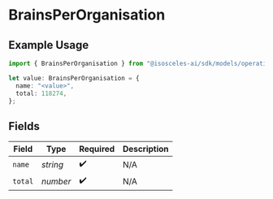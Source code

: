 # BrainsPerOrganisation

## Example Usage

```typescript
import { BrainsPerOrganisation } from "@isosceles-ai/sdk/models/operations";

let value: BrainsPerOrganisation = {
  name: "<value>",
  total: 118274,
};
```

## Fields

| Field              | Type               | Required           | Description        |
| ------------------ | ------------------ | ------------------ | ------------------ |
| `name`             | *string*           | :heavy_check_mark: | N/A                |
| `total`            | *number*           | :heavy_check_mark: | N/A                |